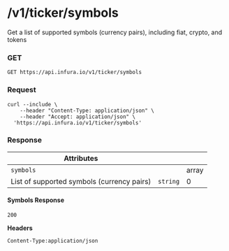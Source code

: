 # /v1/ticker/symbols

Get a list of supported symbols (currency pairs), including fiat, crypto, and tokens

### GET

`GET https://api.infura.io/v1/ticker/symbols`

### Request

```
curl --include \
    --header "Content-Type: application/json" \
    --header "Accept: application/json" \
  'https://api.infura.io/v1/ticker/symbols'
```

### Response

| Attributes                                 |          |                                         |
|--------------------------------------------|----------|-----------------------------------------|
| `symbols`                                  |          | array                                   |
| List of supported symbols (currency pairs) | `string` | 0                                       |

#### Symbols Response

`200`

**Headers**

`Content-Type:application/json`
